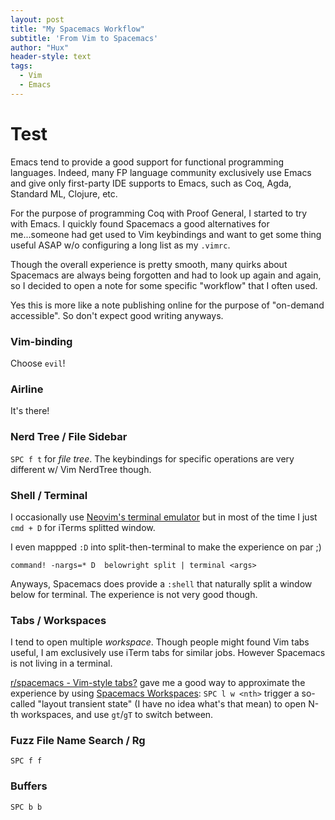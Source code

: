 ```yaml
---
layout: post
title: "My Spacemacs Workflow"
subtitle: 'From Vim to Spacemacs'
author: "Hux"
header-style: text
tags:
  - Vim
  - Emacs
---
```


# Test 

Emacs tend to provide a good support for functional programming languages. Indeed, many FP language community exclusively use Emacs and give only first-party IDE supports to Emacs, such as Coq, Agda, Standard ML, Clojure, etc.

For the purpose of programming Coq with Proof General, I started to try with Emacs. I quickly found Spacemacs a good alternatives for me...someone had get used to Vim keybindings and want to get some thing useful ASAP w/o configuring a long list as my `.vimrc`.

Though the overall experience is pretty smooth, many quirks about Spacemacs are always being forgotten and had to look up again and again, so I decided to open a note for some specific "workflow" that I often used.

Yes this is more like a note publishing online for the purpose of "on-demand accessible". So don't expect good writing anyways.


### Vim-binding

Choose `evil`!


### Airline

It's there!


### Nerd Tree / File Sidebar

`SPC f t` for _file tree_. The keybindings for specific operations are very different w/ Vim NerdTree though.


### Shell / Terminal

I occasionally use [Neovim's terminal emulator](https://neovim.io/doc/user/nvim_terminal_emulator.html) but in most of the time I just `cmd + D` for iTerms splitted window. 

I even mappped `:D` into split-then-terminal to make the experience on par ;)

```vim
command! -nargs=* D  belowright split | terminal <args>
```

Anyways, Spacemacs does provide a `:shell` that naturally split a window below for terminal. The experience is not very good though.


### Tabs / Workspaces

I tend to open multiple _workspace_. Though people might found Vim tabs useful, I am exclusively use iTerm tabs for similar jobs. However Spacemacs is not living in a terminal.

[r/spacemacs - Vim-style tabs?](https://www.reddit.com/r/spacemacs/comments/5w5d2s/vimstyle_tabs/) gave me a good way to approximate the experience by using [Spacemacs Workspaces](http://spacemacs.org/doc/DOCUMENTATION.html#workspaces): `SPC l w <nth>` trigger a so-called "layout transient state" (I have no idea what's that mean) to open N-th workspaces, and use `gt`/`gT` to switch between.


### Fuzz File Name Search / Rg

`SPC f f`


### Buffers

`SPC b b`







